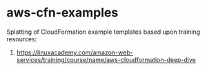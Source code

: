# aws-cfn-examples

Splatting of CloudFormation example templates based upon training resources:
1. https://linuxacademy.com/amazon-web-services/training/course/name/aws-cloudformation-deep-dive
